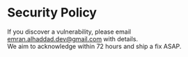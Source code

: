 # Security Policy

If you discover a vulnerability, please email <emran.alhaddad.dev@gmail.com> with details.  
We aim to acknowledge within 72 hours and ship a fix ASAP.
